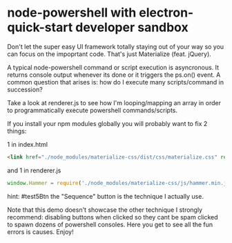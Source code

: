 # node-powershell with electron-quick-start developer sandbox
Don't let the super easy UI framework totally staying out of your way so you can focus on the impoprtant code.  That's just Materialize (feat. jQuery).

A typical node-powershell command or script execution is asyncronous.  It returns console output whenever its done or it triggers the ps.on() event.  A common question that arises is: how do I execute many scripts/command in succession?

Take a look at renderer.js to see how I'm looping/mapping an array in order to programmatically execute powershell commands/scripts.

If you install your npm modules globally you will probably want to fix 2 things:

1 in index.html
```html
<link href="./node_modules/materialize-css/dist/css/materialize.css" rel="stylesheet">
```

and 1 in renderer.js
``` javascript
window.Hammer = require('./node_modules/materialize-css/js/hammer.min.js')
```

hint: #test5Btn the "Sequence" button is the technique I actually use.

Note that this demo doesn't showcase the other technique I strongly recommend: disabling buttons when clicked so they cant be spam clicked to spawn dozens of powershell consoles.  Here you get to see all the fun errors is causes.  Enjoy!